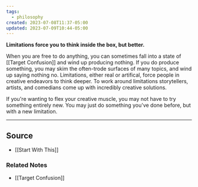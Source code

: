 ```yaml
---
tags:
  - philosophy
created: 2023-07-08T11:37-05:00
updated: 2023-07-09T10:44-05:00
---
```

**Limitations force you to think inside the box, but better.**

When you are free to do anything, you can sometimes fall into a state of [[Target Confusion]] and wind up producing nothing. If you do produce something, you may skim the often-trode surfaces of many topics, and wind up saying nothing no. Limitations, either real or artifical, force people in creative endeavors to think deeper. To work around limitations storytellers, artists, and comedians come up with incredibly creative solutions.

If you're wanting to flex your creative muscle, you may not have to try something entirely new. You may just do something you've done before, but with a new limitation. 

---

## Source
- [[Start With This]]

### Related Notes
- [[Target Confusion]]